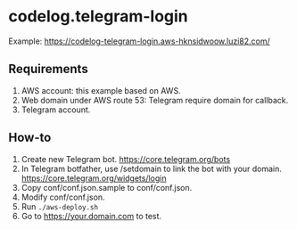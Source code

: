 # codelog.telegram-login

Example: https://codelog-telegram-login.aws-hknsidwoow.luzi82.com/

## Requirements

1. AWS account: this example based on AWS.
1. Web domain under AWS route 53: Telegram require domain for callback.
1. Telegram account.

## How-to

1. Create new Telegram bot.  https://core.telegram.org/bots
1. In Telegram botfather, use /setdomain to link the bot with your domain.  https://core.telegram.org/widgets/login
1. Copy conf/conf.json.sample to conf/conf.json.
1. Modify conf/conf.json.
1. Run `./aws-deploy.sh`
1. Go to https://your.domain.com to test.
